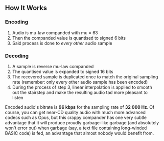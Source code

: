 ## How It Works

### Encoding
1. Audio is mu-law companded with mu = 63
2. Then the companded value is quantised to signed 6 bits
3. Said process is done to *every other* audio sample

### Decoding
1. A sample is reverse mu-law companded
2. The quantised value is expanded to signed 16 bits
3. The recovered sample is duplicated once to match the original sampling rate (remember: only every other audio sample has been encoded)
4. During the process of step 3, linear interpolation is applied to smooth out the stairstep and make the resulting audio tad more pleasant to listen

Encoded audio's bitrate is **96 kbps** for the sampling rate of **32 000 Hz**. Of course, you can get near-CD quality audio with much more advanced codecs such as Opus, but this crappy compander has one very subtle advantage that it will produce proudly garbage-like garbage (and absolutely won't error out) when garbage (say, a text file containing long-winded BASIC code) is fed, an advantage that almost nobody would benefit from.